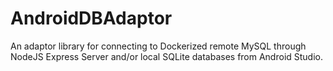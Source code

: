 # AndroidDBAdaptor
An adaptor library for connecting to Dockerized remote MySQL through NodeJS Express Server and/or local SQLite databases from Android Studio.  
